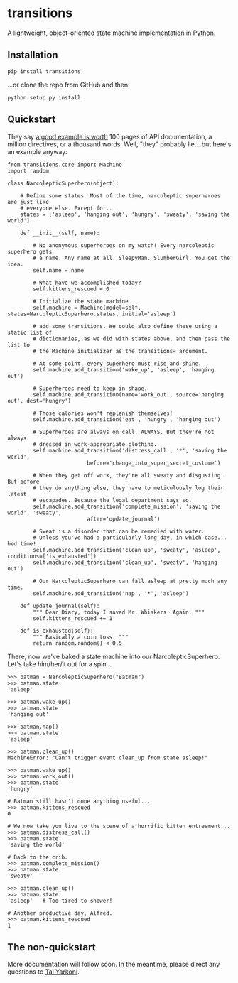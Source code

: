 # transitions

A lightweight, object-oriented state machine implementation in Python.

## Installation

    pip install transitions

...or clone the repo from GitHub and then:

    python setup.py install

## Quickstart

They say [a good example is worth](https://www.google.com/webhp?sourceid=chrome-instant&ion=1&espv=2&ie=UTF-8#q=%22a+good+example+is+worth%22&start=20) 100 pages of API documentation, a million directives, or a thousand words. Well, "they" probably lie... but here's an example anyway:

    from transitions.core import Machine
    import random

    class NarcolepticSuperhero(object):

        # Define some states. Most of the time, narcoleptic superheroes are just like
        # everyone else. Except for...
        states = ['asleep', 'hanging out', 'hungry', 'sweaty', 'saving the world']

        def __init__(self, name):
        
            # No anonymous superheroes on my watch! Every narcoleptic superhero gets 
            # a name. Any name at all. SleepyMan. SlumberGirl. You get the idea.
            self.name = name

            # What have we accomplished today?
            self.kittens_rescued = 0
            
            # Initialize the state machine
            self.machine = Machine(model=self, states=NarcolepticSuperhero.states, initial='asleep')
            
            # add some transitions. We could also define these using a static list of 
            # dictionaries, as we did with states above, and then pass the list to 
            # the Machine initializer as the transitions= argument.
            
            # At some point, every superhero must rise and shine.
            self.machine.add_transition('wake_up', 'asleep', 'hanging out')
            
            # Superheroes need to keep in shape.
            self.machine.add_transition(name='work_out', source='hanging out', dest='hungry')
            
            # Those calories won't replenish themselves!
            self.machine.add_transition('eat', 'hungry', 'hanging out')

            # Superheroes are always on call. ALWAYS. But they're not always 
            # dressed in work-appropriate clothing.
            self.machine.add_transition('distress_call', '*', 'saving the world', 
                             before='change_into_super_secret_costume')
            
            # When they get off work, they're all sweaty and disgusting. But before
            # they do anything else, they have to meticulously log their latest 
            # escapades. Because the legal department says so.
            self.machine.add_transition('complete_mission', 'saving the world', 'sweaty', 
                             after='update_journal')
            
            # Sweat is a disorder that can be remedied with water.
            # Unless you've had a particularly long day, in which case... bed time!
            self.machine.add_transition('clean_up', 'sweaty', 'asleep', conditions=['is_exhausted'])
            self.machine.add_transition('clean_up', 'sweaty', 'hanging out')
            
            # Our NarcolepticSuperhero can fall asleep at pretty much any time.
            self.machine.add_transition('nap', '*', 'asleep')

        def update_journal(self):
            """ Dear Diary, today I saved Mr. Whiskers. Again. """
            self.kittens_rescued += 1
            
        def is_exhausted(self):
            """ Basically a coin toss. """
            return random.random() < 0.5

There, now we've baked a state machine into our NarcolepticSuperhero. Let's take him/her/it out for a spin...

    >>> batman = NarcolepticSuperhero("Batman")
    >>> batman.state
    'asleep'

    >>> batman.wake_up()
    >>> batman.state
    'hanging out'

    >>> batman.nap()
    >>> batman.state
    'asleep'

    >>> batman.clean_up()
    MachineError: "Can't trigger event clean_up from state asleep!"

    >>> batman.wake_up()
    >>> batman.work_out()
    >>> batman.state
    'hungry'
    
    # Batman still hasn't done anything useful...
    >>> batman.kittens_rescued
    0

    # We now take you live to the scene of a horrific kitten entreement...
    >>> batman.distress_call()
    >>> batman.state
    'saving the world'

    # Back to the crib. 
    >>> batman.complete_mission()
    >>> batman.state
    'sweaty'
    
    >>> batman.clean_up()
    >>> batman.state
    'asleep'   # Too tired to shower!
    
    # Another productive day, Alfred.
    >>> batman.kittens_rescued
    1

## The non-quickstart
More documentation will follow soon. In the meantime, please direct any questions to [Tal Yarkoni](mailto:tyarkoni@gmail.com).

